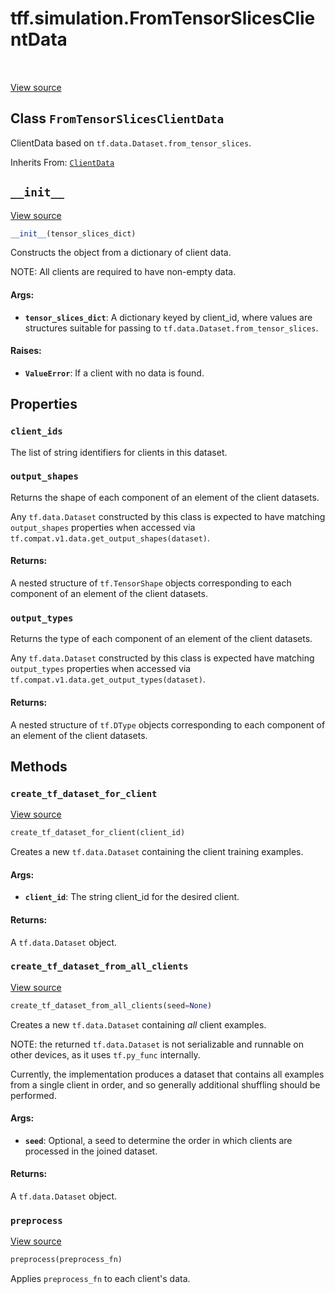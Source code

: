 <div itemscope itemtype="http://developers.google.com/ReferenceObject">
<meta itemprop="name" content="tff.simulation.FromTensorSlicesClientData" />
<meta itemprop="path" content="Stable" />
<meta itemprop="property" content="client_ids"/>
<meta itemprop="property" content="output_shapes"/>
<meta itemprop="property" content="output_types"/>
<meta itemprop="property" content="__init__"/>
<meta itemprop="property" content="create_tf_dataset_for_client"/>
<meta itemprop="property" content="create_tf_dataset_from_all_clients"/>
<meta itemprop="property" content="preprocess"/>
</div>

# tff.simulation.FromTensorSlicesClientData

<table class="tfo-notebook-buttons tfo-api" align="left">
</table>

<a target="_blank" href="http://github.com/tensorflow/federated/tree/master/tensorflow_federated/python/simulation/from_tensor_slices_client_data.py">View
source</a>

## Class `FromTensorSlicesClientData`

ClientData based on `tf.data.Dataset.from_tensor_slices`.

Inherits From: [`ClientData`](../../tff/simulation/ClientData.md)

<!-- Placeholder for "Used in" -->

<h2 id="__init__"><code>__init__</code></h2>

<a target="_blank" href="http://github.com/tensorflow/federated/tree/master/tensorflow_federated/python/simulation/from_tensor_slices_client_data.py">View
source</a>

```python
__init__(tensor_slices_dict)
```

Constructs the object from a dictionary of client data.

NOTE: All clients are required to have non-empty data.

#### Args:

*   <b>`tensor_slices_dict`</b>: A dictionary keyed by client_id, where values
    are structures suitable for passing to `tf.data.Dataset.from_tensor_slices`.

#### Raises:

*   <b>`ValueError`</b>: If a client with no data is found.

## Properties

<h3 id="client_ids"><code>client_ids</code></h3>

The list of string identifiers for clients in this dataset.

<h3 id="output_shapes"><code>output_shapes</code></h3>

Returns the shape of each component of an element of the client datasets.

Any `tf.data.Dataset` constructed by this class is expected to have matching
`output_shapes` properties when accessed via
`tf.compat.v1.data.get_output_shapes(dataset)`.

#### Returns:

A nested structure of `tf.TensorShape` objects corresponding to each component
of an element of the client datasets.

<h3 id="output_types"><code>output_types</code></h3>

Returns the type of each component of an element of the client datasets.

Any `tf.data.Dataset` constructed by this class is expected have matching
`output_types` properties when accessed via
`tf.compat.v1.data.get_output_types(dataset)`.

#### Returns:

A nested structure of `tf.DType` objects corresponding to each component of an
element of the client datasets.

## Methods

<h3 id="create_tf_dataset_for_client"><code>create_tf_dataset_for_client</code></h3>

<a target="_blank" href="http://github.com/tensorflow/federated/tree/master/tensorflow_federated/python/simulation/from_tensor_slices_client_data.py">View
source</a>

```python
create_tf_dataset_for_client(client_id)
```

Creates a new `tf.data.Dataset` containing the client training examples.

#### Args:

*   <b>`client_id`</b>: The string client_id for the desired client.

#### Returns:

A `tf.data.Dataset` object.

<h3 id="create_tf_dataset_from_all_clients"><code>create_tf_dataset_from_all_clients</code></h3>

<a target="_blank" href="http://github.com/tensorflow/federated/tree/master/tensorflow_federated/python/simulation/client_data.py">View
source</a>

```python
create_tf_dataset_from_all_clients(seed=None)
```

Creates a new `tf.data.Dataset` containing _all_ client examples.

NOTE: the returned `tf.data.Dataset` is not serializable and runnable on other
devices, as it uses `tf.py_func` internally.

Currently, the implementation produces a dataset that contains all examples from
a single client in order, and so generally additional shuffling should be
performed.

#### Args:

*   <b>`seed`</b>: Optional, a seed to determine the order in which clients are
    processed in the joined dataset.

#### Returns:

A `tf.data.Dataset` object.

<h3 id="preprocess"><code>preprocess</code></h3>

<a target="_blank" href="http://github.com/tensorflow/federated/tree/master/tensorflow_federated/python/simulation/client_data.py">View
source</a>

```python
preprocess(preprocess_fn)
```

Applies `preprocess_fn` to each client's data.
